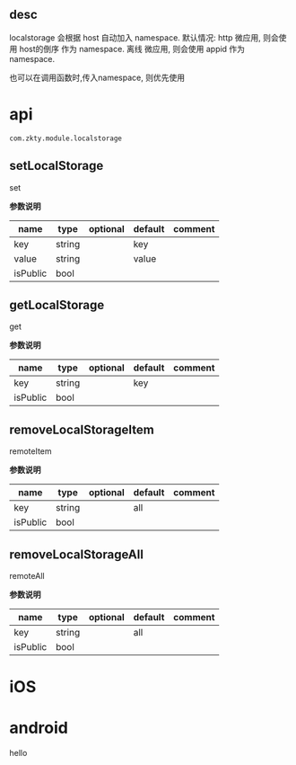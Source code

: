 

## desc
localstorage 会根据 host 自动加入 namespace.
默认情况:
http 微应用, 则会使用 host的倒序 作为 namespace.
离线 微应用, 则会使用 appid 作为 namespace.

也可以在调用函数时,传入namespace, 则优先使用




# api


`
com.zkty.module.localstorage
`



## setLocalStorage

 set

	
**参数说明**

| name                        | type      | optional | default   | comment  |
| --------------------------- | --------- | -------- | --------- |--------- |
| key | string |  | key |  |
| value | string |  | value |  |
| isPublic | bool |  |  |  |


## getLocalStorage

 get

	
**参数说明**

| name                        | type      | optional | default   | comment  |
| --------------------------- | --------- | -------- | --------- |--------- |
| key | string |  | key |  |
| isPublic | bool |  |  |  |


## removeLocalStorageItem

 remoteItem

	
**参数说明**

| name                        | type      | optional | default   | comment  |
| --------------------------- | --------- | -------- | --------- |--------- |
| key | string |  | all |  |
| isPublic | bool |  |  |  |


## removeLocalStorageAll

 remoteAll

	
**参数说明**

| name                        | type      | optional | default   | comment  |
| --------------------------- | --------- | -------- | --------- |--------- |
| key | string |  | all |  |
| isPublic | bool |  |  |  |

    

# iOS


# android
hello 


